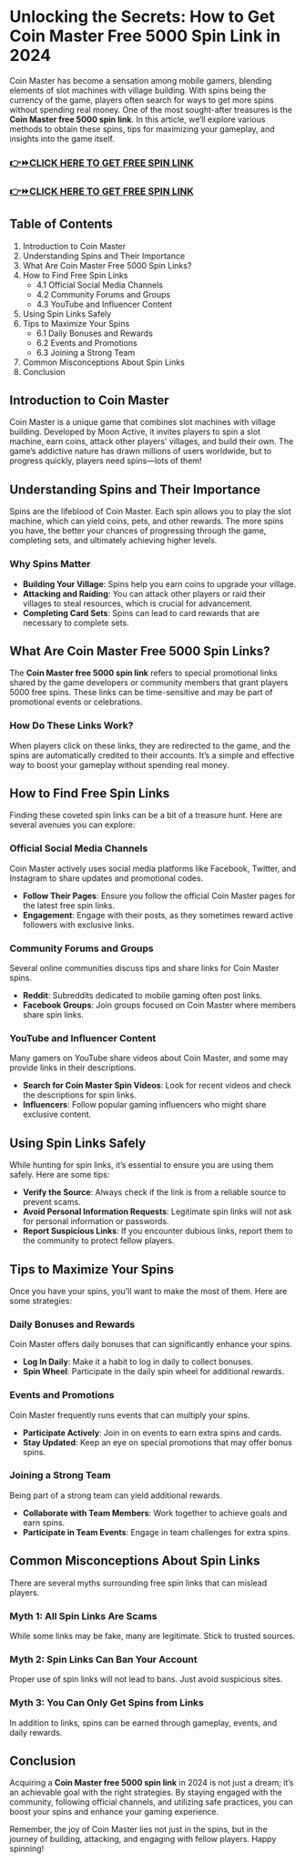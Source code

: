 <h1>Unlocking the Secrets: How to Get Coin Master Free 5000 Spin Link in 2024</h1>
Coin Master has become a sensation among mobile gamers, blending elements of slot machines with village building. With spins being the currency of the game, players often search for ways to get more spins without spending real money. One of the most sought-after treasures is the <strong>Coin Master free 5000 spin link</strong>. In this article, we’ll explore various methods to obtain these spins, tips for maximizing your gameplay, and insights into the game itself.
<div dir="auto">
<div class="markdown-heading" dir="auto">
<h3 class="heading-element" dir="auto" tabindex="-1"><a href="https://todaylink.site/Coinspins/" rel="nofollow">👉⏩CLICK HERE TO GET FREE SPIN LINK</a></h3>
<a id="user-content-click-here-to-get-free-spin-link" class="anchor" href="https://github.com/coinmasterfreespinslink#click-here-to-get-free-spin-link" aria-label="Permalink: 👉⏩CLICK HERE TO GET FREE SPIN LINK"></a></div>
<a id="user-content-click-here-to-get-free-spin-link" href="https://github.com/CoinMasterfree5000spinlink/Unlock-Free-Spins-Your-Ultimate-Guide-to-Coin-Master-Free-5000-Spin-Link-2024#click-here-to-get-free-spin-link" aria-label="Permalink: 👉⏩CLICK HERE TO GET FREE SPIN LINK"></a></div>
<div dir="auto">
<div class="markdown-heading" dir="auto">
<h3 class="heading-element" dir="auto" tabindex="-1"><a href="https://todaylink.site/Coinspins/" rel="nofollow">👉⏩CLICK HERE TO GET FREE SPIN LINK</a></h3>
</div>
</div>
<h2>Table of Contents</h2>
<ol>
 	<li>Introduction to Coin Master</li>
 	<li>Understanding Spins and Their Importance</li>
 	<li>What Are Coin Master Free 5000 Spin Links?</li>
 	<li>How to Find Free Spin Links<!-- -->
<ul>
 	<li>4.1 <!-- -->Official Social Media Channels</li>
 	<li>4.2 <!-- -->Community Forums and Groups</li>
 	<li>4.3 <!-- -->YouTube and Influencer Content</li>
</ul>
</li>
 	<li>Using Spin Links Safely</li>
 	<li>Tips to Maximize Your Spins<!-- -->
<ul>
 	<li>6.1 <!-- -->Daily Bonuses and Rewards</li>
 	<li>6.2 <!-- -->Events and Promotions</li>
 	<li>6.3 <!-- -->Joining a Strong Team</li>
</ul>
</li>
 	<li>Common Misconceptions About Spin Links</li>
 	<li>Conclusion</li>
</ol>
<h2>Introduction to Coin Master</h2>
Coin Master is a unique game that combines slot machines with village building. Developed by Moon Active, it invites players to spin a slot machine, earn coins, attack other players' villages, and build their own. The game’s addictive nature has drawn millions of users worldwide, but to progress quickly, players need spins—lots of them!
<h2>Understanding Spins and Their Importance</h2>
Spins are the lifeblood of Coin Master. Each spin allows you to play the slot machine, which can yield coins, pets, and other rewards. The more spins you have, the better your chances of progressing through the game, completing sets, and ultimately achieving higher levels.
<h3>Why Spins Matter</h3>
<ul>
 	<li><strong>Building Your Village</strong>: Spins help you earn coins to upgrade your village.</li>
 	<li><strong>Attacking and Raiding</strong>: You can attack other players or raid their villages to steal resources, which is crucial for advancement.</li>
 	<li><strong>Completing Card Sets</strong>: Spins can lead to card rewards that are necessary to complete sets.</li>
</ul>
<h2>What Are Coin Master Free 5000 Spin Links?</h2>
The <strong>Coin Master free 5000 spin link</strong> refers to special promotional links shared by the game developers or community members that grant players 5000 free spins. These links can be time-sensitive and may be part of promotional events or celebrations.
<h3>How Do These Links Work?</h3>
When players click on these links, they are redirected to the game, and the spins are automatically credited to their accounts. It’s a simple and effective way to boost your gameplay without spending real money.
<h2>How to Find Free Spin Links</h2>
Finding these coveted spin links can be a bit of a treasure hunt. Here are several avenues you can explore:
<h3>Official Social Media Channels</h3>
Coin Master actively uses social media platforms like Facebook, Twitter, and Instagram to share updates and promotional codes.
<ul>
 	<li><strong>Follow Their Pages</strong>: Ensure you follow the official Coin Master pages for the latest free spin links.</li>
 	<li><strong>Engagement</strong>: Engage with their posts, as they sometimes reward active followers with exclusive links.</li>
</ul>
<h3>Community Forums and Groups</h3>
Several online communities discuss tips and share links for Coin Master spins.
<ul>
 	<li><strong>Reddit</strong>: Subreddits dedicated to mobile gaming often post links.</li>
 	<li><strong>Facebook Groups</strong>: Join groups focused on Coin Master where members share spin links.</li>
</ul>
<h3>YouTube and Influencer Content</h3>
Many gamers on YouTube share videos about Coin Master, and some may provide links in their descriptions.
<ul>
 	<li><strong>Search for Coin Master Spin Videos</strong>: Look for recent videos and check the descriptions for spin links.</li>
 	<li><strong>Influencers</strong>: Follow popular gaming influencers who might share exclusive content.</li>
</ul>
<h2>Using Spin Links Safely</h2>
While hunting for spin links, it’s essential to ensure you are using them safely. Here are some tips:
<ul>
 	<li><strong>Verify the Source</strong>: Always check if the link is from a reliable source to prevent scams.</li>
 	<li><strong>Avoid Personal Information Requests</strong>: Legitimate spin links will not ask for personal information or passwords.</li>
 	<li><strong>Report Suspicious Links</strong>: If you encounter dubious links, report them to the community to protect fellow players.</li>
</ul>
<h2>Tips to Maximize Your Spins</h2>
Once you have your spins, you’ll want to make the most of them. Here are some strategies:
<h3>Daily Bonuses and Rewards</h3>
Coin Master offers daily bonuses that can significantly enhance your spins.
<ul>
 	<li><strong>Log In Daily</strong>: Make it a habit to log in daily to collect bonuses.</li>
 	<li><strong>Spin Wheel</strong>: Participate in the daily spin wheel for additional rewards.</li>
</ul>
<h3>Events and Promotions</h3>
Coin Master frequently runs events that can multiply your spins.
<ul>
 	<li><strong>Participate Actively</strong>: Join in on events to earn extra spins and cards.</li>
 	<li><strong>Stay Updated</strong>: Keep an eye on special promotions that may offer bonus spins.</li>
</ul>
<h3>Joining a Strong Team</h3>
Being part of a strong team can yield additional rewards.
<ul>
 	<li><strong>Collaborate with Team Members</strong>: Work together to achieve goals and earn spins.</li>
 	<li><strong>Participate in Team Events</strong>: Engage in team challenges for extra spins.</li>
</ul>
<h2>Common Misconceptions About Spin Links</h2>
There are several myths surrounding free spin links that can mislead players.
<h3>Myth 1: All Spin Links Are Scams</h3>
While some links may be fake, many are legitimate. Stick to trusted sources.
<h3>Myth 2: Spin Links Can Ban Your Account</h3>
Proper use of spin links will not lead to bans. Just avoid suspicious sites.
<h3>Myth 3: You Can Only Get Spins from Links</h3>
In addition to links, spins can be earned through gameplay, events, and daily rewards.
<h2>Conclusion</h2>
Acquiring a <strong>Coin Master free 5000 spin link</strong> in 2024 is not just a dream; it’s an achievable goal with the right strategies. By staying engaged with the community, following official channels, and utilizing safe practices, you can boost your spins and enhance your gaming experience.

Remember, the joy of Coin Master lies not just in the spins, but in the journey of building, attacking, and engaging with fellow players. Happy spinning!
